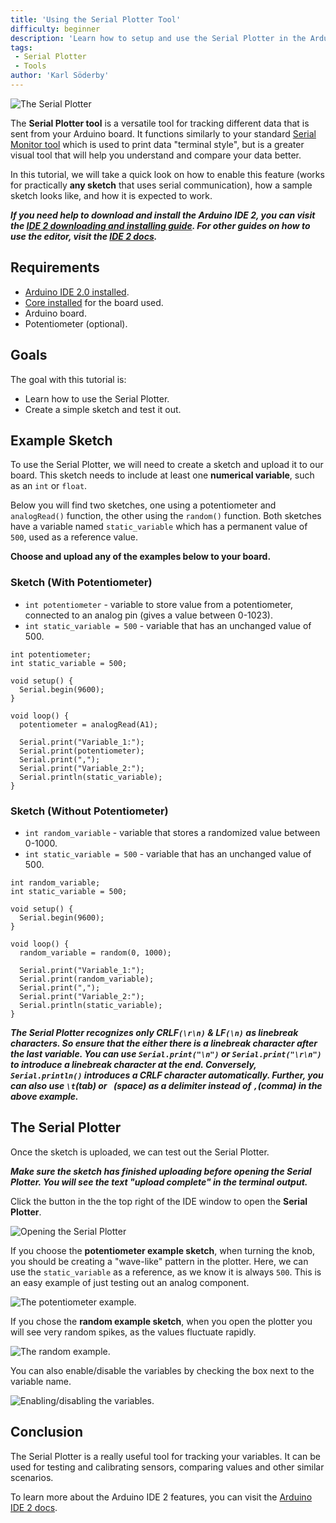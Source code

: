 ```yaml
---
title: 'Using the Serial Plotter Tool'
difficulty: beginner
description: 'Learn how to setup and use the Serial Plotter in the Arduino IDE 2.'
tags:
 - Serial Plotter
 - Tools
author: 'Karl Söderby'
---
```


![The Serial Plotter](assets/hero.png)

The **Serial Plotter tool** is a versatile tool for tracking different data that is sent from your Arduino board. It functions similarly to your standard [Serial Monitor tool](/software/ide-v2/tutorials/ide-v2-serial-monitor) which is used to print data "terminal style", but is a greater visual tool that will help you understand and compare your data better.

In this tutorial, we will take a quick look on how to enable this feature (works for practically **any sketch** that uses serial communication), how a sample sketch looks like, and how it is expected to work.

***If you need help to download and install the Arduino IDE 2, you can visit the [IDE 2 downloading and installing guide](/software/ide-v2/tutorials/getting-started/ide-v2-downloading-and-installing). For other guides on how to use the editor, visit the [IDE 2 docs](/software/ide-v2).***

## Requirements

- [Arduino IDE 2.0 installed](https://www.arduino.cc/en/software).
- [Core installed](/software/ide-v2/tutorials/ide-v2-board-manager) for the board used.
- Arduino board.
- Potentiometer (optional).

## Goals

The goal with this tutorial is:

- Learn how to use the Serial Plotter.
- Create a simple sketch and test it out.

## Example Sketch

To use the Serial Plotter, we will need to create a sketch and upload it to our board. This sketch needs to include at least one **numerical variable**, such as an `int` or `float`. 

Below you will find two sketches, one using a potentiometer and `analogRead()` function, the other using the `random()` function. Both sketches have a variable named `static_variable` which has a permanent value of `500`, used as a reference value.

**Choose and upload any of the examples below to your board.**

### Sketch (With Potentiometer)

- `int potentiometer` - variable to store value from a potentiometer, connected to an analog pin (gives a value between 0-1023). 
- `int static_variable = 500` -  variable that has an unchanged value of 500.

```arduino
int potentiometer;
int static_variable = 500;

void setup() {
  Serial.begin(9600);
}

void loop() {
  potentiometer = analogRead(A1);

  Serial.print("Variable_1:");
  Serial.print(potentiometer);
  Serial.print(",");
  Serial.print("Variable_2:");
  Serial.println(static_variable);
}
```

### Sketch (Without Potentiometer)

- `int random_variable` - variable that stores a randomized value between 0-1000. 
- `int static_variable = 500` -  variable that has an unchanged value of 500.

```arduino
int random_variable;
int static_variable = 500;

void setup() {
  Serial.begin(9600);
}

void loop() {
  random_variable = random(0, 1000);

  Serial.print("Variable_1:");
  Serial.print(random_variable);
  Serial.print(",");
  Serial.print("Variable_2:");
  Serial.println(static_variable);
}
```
***The Serial Plotter recognizes only CRLF`(\r\n)` & LF`(\n)` as linebreak characters. So ensure that the either there is a linebreak character after the last variable. You can use `Serial.print("\n")` or `Serial.print("\r\n")` to introduce a linebreak character at the end. Conversely, `Serial.println()` introduces a CRLF character automatically. Further, you can also use `\t`(tab) or ` `(space) as a delimiter instead of `,`(comma) in the above example.***

## The Serial Plotter

Once the sketch is uploaded, we can test out the Serial Plotter.

***Make sure the sketch has finished uploading before opening the Serial Plotter. You will see the text "upload complete" in the terminal output.***

Click the button in the the top right of the IDE window to open the **Serial Plotter**.

![Opening the Serial Plotter](assets/serial-plotter-open.png)

If you choose the **potentiometer example sketch**, when turning the knob, you should be creating a "wave-like" pattern in the plotter. Here, we can use the `static_variable` as a reference, as we know it is always `500`. This is an easy example of just testing out an analog component.

![The potentiometer example.](assets/potentiometer_plotter.gif)

If you chose the **random example sketch**, when you open the plotter you will see very random spikes, as the values fluctuate rapidly. 

![The random example.](assets/random_plotter.gif)

You can also enable/disable the variables by checking the box next to the variable name.

![Enabling/disabling the variables.](assets/enabledisable_plotter.gif)

## Conclusion

The Serial Plotter is a really useful tool for tracking your variables. It can be used for testing and calibrating sensors, comparing values and other similar scenarios.

To learn more about the Arduino IDE 2 features, you can visit the [Arduino IDE 2 docs](/software/ide-v2).
